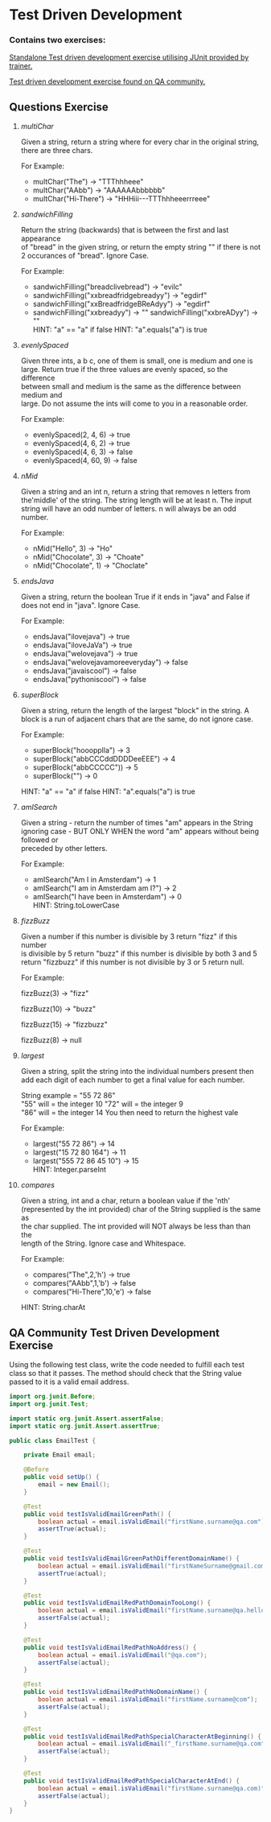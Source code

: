 <h1>Test Driven Development</h1>

<h3>Contains two exercises:</h3>

[Standalone Test driven development exercise utilising JUnit provided by trainer.](#questions-exercise)	

[Test driven development exercise found on QA community.](#qa-community-test-driven-development-exercise)	
	
## Questions Exercise

1. *multiChar*

 	Given a string, return a string where for every char in the original string, there are three chars.	
	
 	For Example:	
 	* multChar("The") → "TTThhheee"	
 	* multChar("AAbb") → "AAAAAAbbbbbb"	
	* multChar("Hi-There") → "HHHiii---TTThhheeerrreee"	
   
   

2. *sandwichFilling*


	Return the string (backwards) that is between the first and last appearance  
	of "bread" in the given string, or return the empty string "" if there is not  
	2 occurances of "bread". Ignore Case.	
	
	For Example:	
	* sandwichFilling("breadclivebread") → "evilc"
	* sandwichFilling("xxbreadfridgebreadyy") → "egdirf"
	* sandwichFilling("xxBreadfridgeBReAdyy") → "egdirf"
	* sandwichFilling("xxbreadyy") → "" sandwichFilling("xxbreADyy") → ""	
	HINT: "a" == "a" if false HINT: "a".equals("a") is true  

   

3. *evenlySpaced*


	 Given three ints, a b c, one of them is small, one is medium and one is  
	 large. Return true if the three values are evenly spaced, so the difference  
	 between small and medium is the same as the difference between medium and  
	 large. Do not assume the ints will come to you in a reasonable order.	

	 For Example:	
	 * evenlySpaced(2, 4, 6) → true<br>
	 * evenlySpaced(4, 6, 2) → true<br>
	 * evenlySpaced(4, 6, 3) → false<br>
	 * evenlySpaced(4, 60, 9) → false
   

4. *nMid*	

	
	 Given a string and an int n, return a string that removes n letters from	
	 the'middle' of the string. The string length will be at least n. The input	
	 string will have an odd number of letters. n will always be an odd	
	 number.	
	 
	 For Example:	
	 * nMid("Hello", 3) → "Ho"
	 * nMid("Chocolate", 3) → "Choate"
	 * nMid("Chocolate", 1) → "Choclate"
   
5. *endsJava*  

	 Given a string, return the boolean True if it ends in "java" and False if
	 does not end in "java". Ignore Case.	
	 
	 For Example:	
	 * endsJava("ilovejava") → true
	 * endsJava("iloveJaVa") → true
	 * endsJava("welovejava") → true
	 * endsJava("welovejavamoreeveryday") → false
	 * endsJava("javaiscool") → false
	 * endsJava("pythoniscool") → false

6. *superBlock*  

	 Given a string, return the length of the largest "block" in the string. A	
	 block is a run of adjacent chars that are the same, do not ignore case.	
	 
	 For Example:	
	 * superBlock("hooopplla") → 3	
	 * superBlock("abbCCCddDDDDeeEEE") → 4	
	 * superBlock("abbCCCCC")) → 5	
	 * superBlock("") → 0	
	 
	 HINT: "a" == "a" if false HINT: "a".equals("a") is true
	

7. *amISearch* 
	
	Given a string - return the number of times "am" appears in the String	
	ignoring case - BUT ONLY WHEN the word "am" appears without being followed or	
	preceded by other letters.		
	
	For Example:	
	* amISearch("Am I in Amsterdam") → 1	
	* amISearch("I am in Amsterdam am I?") → 2	
	* amISearch("I have been in Amsterdam") → 0		
	HINT: String.toLowerCase

8. *fizzBuzz*  

	 Given a number if this number is divisible by 3 return "fizz" if this number	
	 is divisible by 5 return "buzz" if this number is divisible by both 3 and 5	
	 return "fizzbuzz" if this number is not divisible by 3 or 5 return null.	
	 
	 For Example:	
	 
	 fizzBuzz(3) → "fizz"	
	 
	 fizzBuzz(10) → "buzz"	
	 
	 fizzBuzz(15) → "fizzbuzz"	
	 
	 fizzBuzz(8) → null	
	
9. *largest*

	 Given a string, split the string into the individual numbers present then add
	 each digit of each number to get a final value for each number.	

	 String example = "55 72 86"	
	 "55" will = the integer 10	
	 "72" will = the integer 9	
	 "86" will = the integer 14	
	 You then need to return the highest vale	
	 
	 For Example:		
	 * largest("55 72 86") → 14
	 * largest("15 72 80 164") → 11	
	 * largest("555 72 86 45 10") → 15	
	 HINT: Integer.parseInt
	 
	 

10. *compares*  

	 Given a string, int and a char, return a boolean value if the 'nth'	
	 (represented by the int provided) char of the String supplied is the same as		
	 the char supplied. The int provided will NOT always be less than than the		
	 length of the String. Ignore case and Whitespace.	
	 
	 For Example:		
	 * compares("The",2,'h') → true
	 * compares("AAbb",1,'b') → false
	 * compares("Hi-There",10,'e') → false	

	 HINT: String.charAt  
	 
	 
	 
## QA Community Test Driven Development Exercise

Using the following test class, write the code needed to fulfill each test class so that it passes.
The method should check that the String value passed to it is a valid email address.	

```java
import org.junit.Before;
import org.junit.Test;

import static org.junit.Assert.assertFalse;
import static org.junit.Assert.assertTrue;

public class EmailTest {

    private Email email;

    @Before
    public void setUp() {
        email = new Email();
    }

    @Test
    public void testIsValidEmailGreenPath() {
        boolean actual = email.isValidEmail("firstName.surname@qa.com");
        assertTrue(actual);
    }

    @Test
    public void testIsValidEmailGreenPathDifferentDomainName() {
        boolean actual = email.isValidEmail("firstNameSurname@gmail.com");
        assertTrue(actual);
    }

    @Test
    public void testIsValidEmailRedPathDomainTooLong() {
        boolean actual = email.isValidEmail("firstName.surname@qa.helloWorld");
        assertFalse(actual);
    }

    @Test
    public void testIsValidEmailRedPathNoAddress() {
        boolean actual = email.isValidEmail("@qa.com");
        assertFalse(actual);
    }

    @Test
    public void testIsValidEmailRedPathNoDomainName() {
        boolean actual = email.isValidEmail("firstName.surname@com");
        assertFalse(actual);
    }

    @Test
    public void testIsValidEmailRedPathSpecialCharacterAtBeginning() {
        boolean actual = email.isValidEmail("_firstName.surname@qa.com");
        assertFalse(actual);
    }

    @Test
    public void testIsValidEmailRedPathSpecialCharacterAtEnd() {
        boolean actual = email.isValidEmail("firstName.surname@qa.com)");
        assertFalse(actual);
    }
}
```


